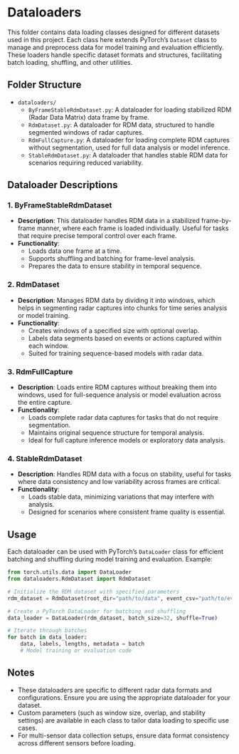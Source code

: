 # Dataloaders

This folder contains data loading classes designed for different datasets used in this project. Each class here extends PyTorch’s `Dataset` class to manage and preprocess data for model training and evaluation efficiently. These loaders handle specific dataset formats and structures, facilitating batch loading, shuffling, and other utilities.

## Folder Structure

- `dataloaders/`
  - `ByFrameStableRdmDataset.py`: A dataloader for loading stabilized RDM (Radar Data Matrix) data frame by frame.
  - `RdmDataset.py`: A dataloader for RDM data, structured to handle segmented windows of radar captures.
  - `RdmFullCapture.py`: A dataloader for loading complete RDM captures without segmentation, used for full data analysis or model inference.
  - `StableRdmDataset.py`: A dataloader that handles stable RDM data for scenarios requiring reduced variability.

## Dataloader Descriptions

### 1. ByFrameStableRdmDataset
- **Description**: This dataloader handles RDM data in a stabilized frame-by-frame manner, where each frame is loaded individually. Useful for tasks that require precise temporal control over each frame.
- **Functionality**:
  - Loads data one frame at a time.
  - Supports shuffling and batching for frame-level analysis.
  - Prepares the data to ensure stability in temporal sequence.

### 2. RdmDataset
- **Description**: Manages RDM data by dividing it into windows, which helps in segmenting radar captures into chunks for time series analysis or model training.
- **Functionality**:
  - Creates windows of a specified size with optional overlap.
  - Labels data segments based on events or actions captured within each window.
  - Suited for training sequence-based models with radar data.

### 3. RdmFullCapture
- **Description**: Loads entire RDM captures without breaking them into windows, used for full-sequence analysis or model evaluation across the entire capture.
- **Functionality**:
  - Loads complete radar data captures for tasks that do not require segmentation.
  - Maintains original sequence structure for temporal analysis.
  - Ideal for full capture inference models or exploratory data analysis.

### 4. StableRdmDataset
- **Description**: Handles RDM data with a focus on stability, useful for tasks where data consistency and low variability across frames are critical.
- **Functionality**:
  - Loads stable data, minimizing variations that may interfere with analysis.
  - Designed for scenarios where consistent frame quality is essential.

## Usage

Each dataloader can be used with PyTorch’s `DataLoader` class for efficient batching and shuffling during model training and evaluation. Example:

```python
from torch.utils.data import DataLoader
from dataloaders.RdmDataset import RdmDataset

# Initialize the RDM dataset with specified parameters
rdm_dataset = RdmDataset(root_dir="path/to/data", event_csv="path/to/events.csv", included_folders=["folder1", "folder2"])

# Create a PyTorch DataLoader for batching and shuffling
data_loader = DataLoader(rdm_dataset, batch_size=32, shuffle=True)

# Iterate through batches
for batch in data_loader:
    data, labels, lengths, metadata = batch
    # Model training or evaluation code
```

## Notes

- These dataloaders are specific to different radar data formats and configurations. Ensure you are using the appropriate dataloader for your dataset.
- Custom parameters (such as window size, overlap, and stability settings) are available in each class to tailor data loading to specific use cases.
- For multi-sensor data collection setups, ensure data format consistency across different sensors before loading.
